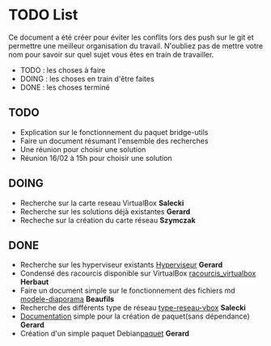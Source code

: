 # TODO List

Ce document a été créer pour éviter les conflits lors des push sur le git et permettre une meilleur organisation du travail. 
N'oubliez pas de mettre votre nom pour savoir sur quel sujet vous êtes en train de travailler.

- TODO : les choses à faire
- DOING : les choses en train d'être faites
- DONE : les choses terminé 

## TODO

- Explication sur le fonctionnement du paquet bridge-utils
- Faire un document résumant l'ensemble des recherches
- Une réunion pour choisir une solution
- Réunion 16/02 à 15h pour choisir une solution

## DOING

- Recherche sur la carte reseau VirtualBox  **Salecki**
- Recherche sur les solutions déjà existantes **Gerard**
- Recheche sur la création du carte réseau **Szymczak**

## DONE

- Recherche sur les hyperviseur existants [Hyperviseur](local/tmp/Recherche_Hyperviseur.md)  **Gerard**
- Condensé des racourcis disponible sur VirtualBox [racourcis_virtualbox](local/tmp/Racourcis_VirtualBox.md) **Herbaut**
- Faire un document simple sur le fonctionnement des fichiers md [modele-diaporama](local/modele-diaporama.md) **Beaufils**
- Recherche des différents type de réseau [type-reseau-vbox](local/tmp/type-reseau-vbox.md) **Salecki**
- [Documentation](local/compte-rendu/cr-2018-02-09-hebdo.md) simple pour la création de paquet(sans dépendance) **Gerard**
- Création d'un simple paquet Debian[paquet](local/tmp/myecho) **Gerard**
